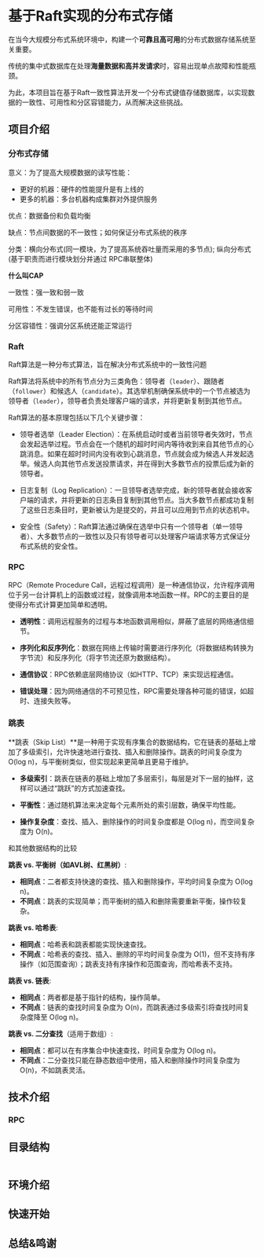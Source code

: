 # 基于Raft实现的分布式存储

在当今大规模分布式系统环境中，构建一个**可靠且高可用**的分布式数据存储系统至关重要。

传统的集中式数据库在处理**海量数据和高并发请求**时，容易出现单点故障和性能瓶颈。

为此，本项目旨在基于Raft一致性算法开发一个分布式键值存储数据库，以实现数据的一致性、可用性和分区容错能力，从而解决这些挑战。

## 项目介绍

### **分布式存储**

意义：为了提高大规模数据的读写性能：

- 更好的机器：硬件的性能提升是有上线的
- 更多的机器：多台机器构成集群对外提供服务

优点：数据备份和负载均衡

缺点：节点间数据的不一致性；如何保证分布式系统的秩序

分类：横向分布式(同一模块，为了提高系统吞吐量而采用的多节点);  纵向分布式(基于职责而进行模块划分并通过 RPC串联整体)

**什么叫CAP**

一致性：强一致和弱一致

可用性：不发生错误，也不能有过长的等待时间

分区容错性：强调分区系统还能正常运行

### **Raft**

Raft算法是一种分布式算法，旨在解决分布式系统中的一致性问题

Raft算法将系统中的所有节点分为三类角色：领导者（`leader`）、跟随者（`follower`）和候选人（`candidate`）。其选举机制确保系统中的一个节点被选为领导者（`leader`），领导者负责处理客户端的请求，并将更新复制到其他节点。

Raft算法的基本原理包括以下几个关键步骤：

- 领导者选举（Leader Election）：在系统启动时或者当前领导者失效时，节点会发起选举过程。节点会在一个随机的超时时间内等待收到来自其他节点的心跳消息。如果在超时时间内没有收到心跳消息，节点就会成为候选人并发起选举。候选人向其他节点发送投票请求，并在得到大多数节点的投票后成为新的领导者。

- 日志复制（Log Replication）：一旦领导者选举完成，新的领导者就会接收客户端的请求，并将更新的日志条目复制到其他节点。当大多数节点都成功复制了这些日志条目时，更新被认为是提交的，并且可以应用到节点的状态机中。

- 安全性（Safety）：Raft算法通过确保在选举中只有一个领导者（单一领导者）、大多数节点的一致性以及只有领导者可以处理客户端请求等方式保证分布式系统的安全性。

### RPC

RPC（Remote Procedure Call，远程过程调用）是一种通信协议，允许程序调用位于另一台计算机上的函数或过程，就像调用本地函数一样。RPC的主要目的是使得分布式计算更加简单和透明。

- **透明性**：调用远程服务的过程与本地函数调用相似，屏蔽了底层的网络通信细节。

- **序列化和反序列化**：数据在网络上传输时需要进行序列化（将数据结构转换为字节流）和反序列化（将字节流还原为数据结构）。

- **通信协议**：RPC依赖底层网络协议（如HTTP、TCP）来实现远程通信。

- **错误处理**：因为网络通信的不可预见性，RPC需要处理各种可能的错误，如超时、连接失败等。

### 跳表

**跳表（Skip List）**是一种用于实现有序集合的数据结构，它在链表的基础上增加了多级索引，允许快速地进行查找、插入和删除操作。跳表的时间复杂度为 O(log n)，与平衡树类似，但实现起来更简单且更易于维护。

- **多级索引**：跳表在链表的基础上增加了多层索引，每层是对下一层的抽样，这样可以通过“跳跃”的方式加速查找。

- **平衡性**：通过随机算法来决定每个元素所处的索引层数，确保平均性能。

- **操作复杂度**：查找、插入、删除操作的时间复杂度都是 O(log n)，而空间复杂度为 O(n)。

和其他数据结构的比较

**跳表 vs. 平衡树（如AVL树、红黑树）**:

- **相同点**：二者都支持快速的查找、插入和删除操作，平均时间复杂度为 O(log n)。
- **不同点**：跳表的实现简单；而平衡树的插入和删除需要重新平衡，操作较复杂。

**跳表 vs. 哈希表**:

- **相同点**：哈希表和跳表都能实现快速查找。
- **不同点**：哈希表的查找、插入、删除的平均时间复杂度为 O(1)，但不支持有序操作（如范围查询）；跳表支持有序操作和范围查询，而哈希表不支持。

**跳表 vs. 链表**:

- **相同点**：两者都是基于指针的结构，操作简单。
- **不同点**：链表的查找时间复杂度为 O(n)，而跳表通过多级索引将查找时间复杂度降至 O(log n)。

**跳表 vs. 二分查找**（适用于数组）:

- **相同点**：都可以在有序集合中快速查找，时间复杂度为 O(log n)。
- **不同点**：二分查找只能在静态数组中使用，插入和删除操作时间复杂度为 O(n)，不如跳表灵活。

## 技术介绍

### RPC

## 目录结构

```txt

```

## 环境介绍

## 快速开始

## 总结&鸣谢

